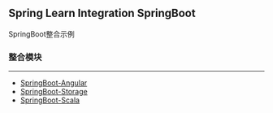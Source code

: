 Spring Learn Integration SpringBoot
---

SpringBoot整合示例

### 整合模块
---

- [SpringBoot-Angular](spring-learn-integration-springboot-angular/DOC.md)
- [SpringBoot-Storage](spring-learn-integration-springboot-storage/DOC.md)
- [SpringBoot-Scala](spring-learn-integration-springboot-scala/DOC.md)
